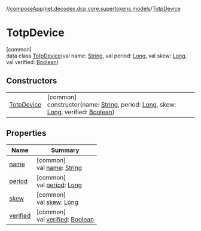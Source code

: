 //[composeApp](../../../index.md)/[net.decodex.dcp.core.supertokens.models](../index.md)/[TotpDevice](index.md)

# TotpDevice

[common]\
data class [TotpDevice](index.md)(val name: [String](https://kotlinlang.org/api/latest/jvm/stdlib/kotlin/-string/index.html), val period: [Long](https://kotlinlang.org/api/latest/jvm/stdlib/kotlin/-long/index.html), val skew: [Long](https://kotlinlang.org/api/latest/jvm/stdlib/kotlin/-long/index.html), val verified: [Boolean](https://kotlinlang.org/api/latest/jvm/stdlib/kotlin/-boolean/index.html))

## Constructors

| | |
|---|---|
| [TotpDevice](-totp-device.md) | [common]<br>constructor(name: [String](https://kotlinlang.org/api/latest/jvm/stdlib/kotlin/-string/index.html), period: [Long](https://kotlinlang.org/api/latest/jvm/stdlib/kotlin/-long/index.html), skew: [Long](https://kotlinlang.org/api/latest/jvm/stdlib/kotlin/-long/index.html), verified: [Boolean](https://kotlinlang.org/api/latest/jvm/stdlib/kotlin/-boolean/index.html)) |

## Properties

| Name | Summary |
|---|---|
| [name](name.md) | [common]<br>val [name](name.md): [String](https://kotlinlang.org/api/latest/jvm/stdlib/kotlin/-string/index.html) |
| [period](period.md) | [common]<br>val [period](period.md): [Long](https://kotlinlang.org/api/latest/jvm/stdlib/kotlin/-long/index.html) |
| [skew](skew.md) | [common]<br>val [skew](skew.md): [Long](https://kotlinlang.org/api/latest/jvm/stdlib/kotlin/-long/index.html) |
| [verified](verified.md) | [common]<br>val [verified](verified.md): [Boolean](https://kotlinlang.org/api/latest/jvm/stdlib/kotlin/-boolean/index.html) |
